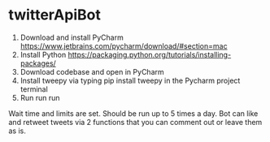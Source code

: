 # twitterApiBot

1. Download and install PyCharm https://www.jetbrains.com/pycharm/download/#section=mac
2. Install Python https://packaging.python.org/tutorials/installing-packages/
3. Download codebase and open in PyCharm
4. Install tweepy via typing pip install tweepy in the Pycharm project terminal
5. Run run run


Wait time and limits are set. Should be run up to 5 times a day. Bot can like and retweet tweets via 2 functions that you can comment out or leave them as is. 
